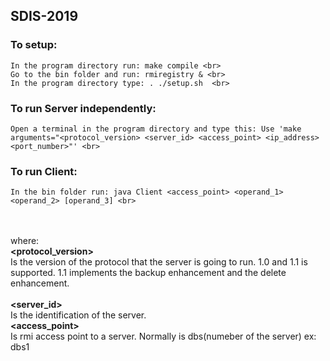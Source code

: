## SDIS-2019

### To setup: 
    In the program directory run: make compile <br>
    Go to the bin folder and run: rmiregistry & <br>
    In the program directory type: . ./setup.sh  <br>
### To run Server independently: 
    Open a terminal in the program directory and type this: Use 'make arguments="<protocol_version> <server_id> <access_point> <ip_address> <port_number>"' <br>

### To run Client:
    In the bin folder run: java Client <access_point> <operand_1> <operand_2> [operand_3] <br>
<br><br>
where:
<br><strong> <protocol_version> </strong><br>
    Is the version of the protocol that the server is going to run. 1.0 and 1.1 is supported. 1.1 implements the backup enhancement and the delete enhancement.
<br>
<br> <strong> <server_id> </strong><br>
    Is the identification of the server.
<br><strong> <access_point> </strong><br>
    Is rmi access point to a server. Normally is dbs(numeber of the server) ex: dbs1
